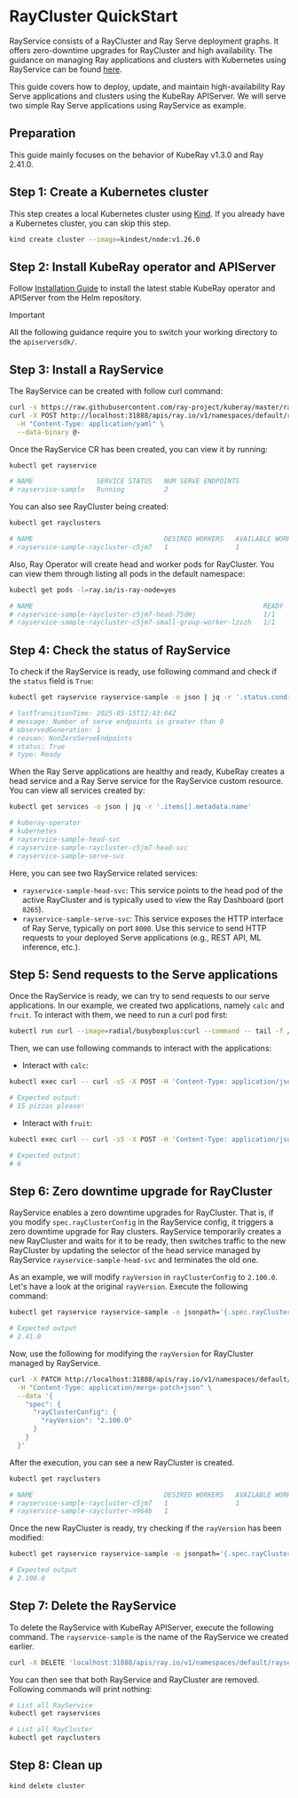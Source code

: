 # RayCluster QuickStart

RayService consists of a RayCluster and Ray Serve deployment graphs. It offers
zero-downtime upgrades for RayCluster and high availability. The guidance on managing Ray
applications and clusters with Kubernetes using RayService can be found
[here](https://docs.ray.io/en/latest/cluster/kubernetes/getting-started/rayservice-quick-start.html).

This guide covers how to deploy, update, and maintain high-availability Ray Serve
applications and clusters using the KubeRay APIServer. We will serve two simple Ray Serve
applications using RayService as example.

## Preparation

This guide mainly focuses on the behavior of KubeRay v1.3.0 and Ray 2.41.0.

## Step 1: Create a Kubernetes cluster

This step creates a local Kubernetes cluster using [Kind](https://kind.sigs.k8s.io/). If you already have a Kubernetes
cluster, you can skip this step.

```sh
kind create cluster --image=kindest/node:v1.26.0
```

## Step 2: Install KubeRay operator and APIServer

Follow [Installation Guide](../Installation.md) to install the latest stable KubeRay operator and APIServer
 from the Helm repository.

> [!IMPORTANT]
> All the following guidance require you to switch your working directory to the `apiserversdk/`.

## Step 3: Install a RayService

The RayService can be created with follow curl command:

```sh
curl -s https://raw.githubusercontent.com/ray-project/kuberay/master/ray-operator/config/samples/ray-service.sample.yaml | \
curl -X POST http://localhost:31888/apis/ray.io/v1/namespaces/default/rayservices \
  -H "Content-Type: application/yaml" \
  --data-binary @-
```

Once the RayService CR has been created, you can view it by running:

```sh
kubectl get rayservice

# NAME                SERVICE STATUS   NUM SERVE ENDPOINTS
# rayservice-sample   Running          2
```

You can also see RayCluster being created:

```sh
kubectl get rayclusters

# NAME                                 DESIRED WORKERS   AVAILABLE WORKERS   CPUS    MEMORY   GPUS   STATUS   AGE
# rayservice-sample-raycluster-c5jm7   1                 1                   2500m   4Gi      0               99s
```

Also, Ray Operator will create head and worker pods for RayCluster. You can view them through listing all pods in the
default namespace:

```sh
kubectl get pods -l=ray.io/is-ray-node=yes

# NAME                                                          READY   STATUS    RESTARTS   AGE
# rayservice-sample-raycluster-c5jm7-head-75dmj                 1/1     Running   0          4m16s
# rayservice-sample-raycluster-c5jm7-small-group-worker-lzvzh   1/1     Running   0          4m16s
```

## Step 4: Check the status of RayService

To check if the RayService is ready, use following command and check if the `status` field
is `True`:

```sh
kubectl get rayservice rayservice-sample -o json | jq -r '.status.conditions[] | select(.type=="Ready") | to_entries[] | "\(.key): \(.value)"'

# lastTransitionTime: 2025-05-15T12:43:04Z
# message: Number of serve endpoints is greater than 0
# observedGeneration: 1
# reason: NonZeroServeEndpoints
# status: True
# type: Ready
```

When the Ray Serve applications are healthy and ready, KubeRay creates a head service and
a Ray Serve service for the RayService custom resource. You can view all services created
by:

```sh
kubectl get services -o json | jq -r '.items[].metadata.name'

# kuberay-operator
# kubernetes
# rayservice-sample-head-svc
# rayservice-sample-raycluster-c5jm7-head-svc
# rayservice-sample-serve-svc
```

Here, you can see two RayService related services:

- `rayservice-sample-head-svc`:
    This service points to the head pod of the active RayCluster and is typically used to
view the Ray Dashboard (port `8265`).
- `rayservice-sample-serve-svc`:
    This service exposes the HTTP interface of Ray Serve, typically on port `8000`. Use
this service to send HTTP requests to your deployed Serve applications (e.g., REST API, ML
inference, etc.).

## Step 5: Send requests to the Serve applications

Once the RayService is ready, we can try to send requests to our serve applications. In
our example, we created two applications, namely `calc` and `fruit`. To interact with
them, we need to run a curl pod first:

```sh
kubectl run curl --image=radial/busyboxplus:curl --command -- tail -f /dev/null
```

Then, we can use following commands to interact with the applications:

- Interact with `calc`:

```sh
kubectl exec curl -- curl -sS -X POST -H 'Content-Type: application/json' rayservice-sample-serve-svc:8000/calc/ -d '["MUL", 3]'

# Expected output:
# 15 pizzas please!
```

- Interact with `fruit`:

```sh
kubectl exec curl -- curl -sS -X POST -H 'Content-Type: application/json' rayservice-sample-serve-svc:8000/fruit/ -d '["MANGO", 2]'

# Expected output:
# 6
```

## Step 6: Zero downtime upgrade for RayCluster

RayService enables a zero downtime upgrades for RayCluster. That is, if you modify
`spec.rayClusterConfig` in the RayService config, it triggers a zero downtime upgrade for
Ray clusters. RayService temporarily creates a new RayCluster and waits for it to be
ready, then switches traffic to the new RayCluster by updating the selector of the head
service managed by RayService `rayservice-sample-head-svc` and terminates the old one.

As an example, we will modify `rayVersion` in `rayClusterConfig` to `2.100.0`. Let's have
a look at the original `rayVersion`. Execute the following command:

```sh
kubectl get rayservice rayservice-sample -o jsonpath='{.spec.rayClusterConfig.rayVersion}'

# Expected output
# 2.41.0
```

Now, use the following for modifying the `rayVersion` for RayCluster managed by RayService.

```sh
curl -X PATCH http://localhost:31888/apis/ray.io/v1/namespaces/default/rayservices/rayservice-sample \
  -H "Content-Type: application/merge-patch+json" \
  --data '{
    "spec": {
      "rayClusterConfig": {
        "rayVersion": "2.100.0"
      }
    }
  }'
```

After the execution, you can see a new RayCluster is created.

```sh
kubectl get rayclusters

# NAME                                 DESIRED WORKERS   AVAILABLE WORKERS   CPUS    MEMORY   GPUS   STATUS   AGE
# rayservice-sample-raycluster-c5jm7   1                 1                   2500m   4Gi      0      ready    46m
# rayservice-sample-raycluster-n964b   1                                     2500m   4Gi      0               5s
```

Once the new RayCluster is ready, try checking if the `rayVersion` has been modified:

```sh
kubectl get rayservice rayservice-sample -o jsonpath='{.spec.rayClusterConfig.rayVersion}'

# Expected output
# 2.100.0
```

## Step 7: Delete the RayService

To delete the RayService with KubeRay APIServer, execute the following command. The `rayservice-sample` is the name of
the RayService we created earlier.

```sh
curl -X DELETE 'localhost:31888/apis/ray.io/v1/namespaces/default/rayservices/rayservice-sample'
```

You can then see that both RayService and RayCluster are removed. Following commands will
print nothing:

```sh
# List all RayService
kubectl get rayservices

# List all RayCluster
kubectl get rayclusters
```

## Step 8: Clean up

```sh
kind delete cluster
```
